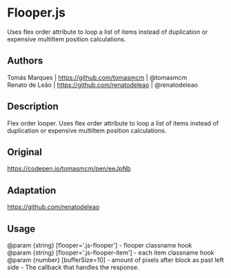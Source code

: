 # Flooper.js
Uses flex order attribute to loop a list of items instead of duplication or expensive multiItem position calculations.

## Authors <br>
Tomás Marques | https://github.com/tomasmcm | @tomasmcm<br>
Renato de Leão | https://github.com/renatodeleao | @renatodeleao<br>

## Description<br>
Flex order looper. Uses flex order attribute to loop a list of items instead of duplication or expensive multiItem position calculations.<br>

## Original<br>
https://codepen.io/tomasmcm/pen/eeJpNb<br>

## Adaptation<br>
https://github.com/renatodeleao<br>

## Usage
@param {string} [flooper='.js-flooper']  - flooper classname hook<br>
@param {string} [flooper='.js-flooper-item'] - each item classname hook<br>
@param {number} [bufferSize=10] - amount of pixels after block as past left side - The callback that handles the response.<br>

